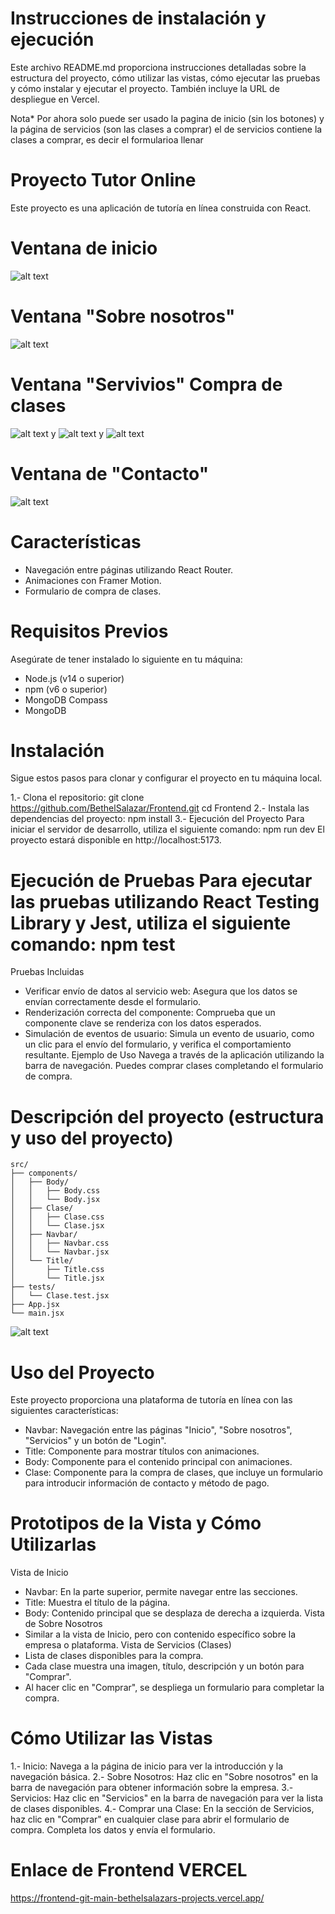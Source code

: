 # Instrucciones de instalación y ejecución

Este archivo README.md proporciona instrucciones detalladas sobre la estructura del proyecto, cómo utilizar las vistas, cómo ejecutar las pruebas y cómo instalar y ejecutar el proyecto. También incluye la URL de despliegue en Vercel.

Nota* Por ahora solo puede ser usado la pagina de inicio (sin los botones) y la página de servicios (son las clases a comprar) el de servicios contiene la clases a comprar, es decir el formularioa llenar

# Proyecto Tutor Online
Este proyecto es una aplicación de tutoría en línea construida con React.
# Ventana de inicio
![alt text](image-1.png)
# Ventana "Sobre nosotros"
![alt text](image-2.png)

# Ventana "Servivios" Compra de clases
![alt text](image-3.png)
y
![alt text](image-4.png)
y
![alt text](image-5.png)
# Ventana de "Contacto"
![alt text](image-6.png)


# Características
- Navegación entre páginas utilizando React Router.
- Animaciones con Framer Motion.
- Formulario de compra de clases.

# Requisitos Previos
Asegúrate de tener instalado lo siguiente en tu máquina:
- Node.js (v14 o superior)
- npm (v6 o superior)
- MongoDB Compass
- MongoDB

# Instalación
Sigue estos pasos para clonar y configurar el proyecto en tu máquina local.

1.- Clona el repositorio:
git clone https://github.com/BethelSalazar/Frontend.git cd Frontend
2.- Instala las dependencias del proyecto: npm install
3.- Ejecución del Proyecto Para iniciar el servidor de desarrollo, utiliza el siguiente comando: npm run dev El proyecto estará disponible en http://localhost:5173.

# Ejecución de Pruebas Para ejecutar las pruebas utilizando React Testing Library y Jest, utiliza el siguiente comando: npm test
Pruebas Incluidas
- Verificar envío de datos al servicio web: Asegura que los datos se envían correctamente desde el formulario.
- Renderización correcta del componente: Comprueba que un componente clave se renderiza con los datos esperados.
- Simulación de eventos de usuario: Simula un evento de usuario, como un clic para el envío del formulario, y verifica el comportamiento resultante. Ejemplo de Uso Navega a través de la aplicación utilizando la barra de navegación. Puedes comprar clases completando el formulario de compra.

# Descripción del proyecto (estructura y uso del proyecto)
```
src/
├── components/
│   ├── Body/
│   │   ├── Body.css
│   │   └── Body.jsx
│   ├── Clase/
│   │   ├── Clase.css
│   │   └── Clase.jsx
│   ├── Navbar/
│   │   ├── Navbar.css
│   │   └── Navbar.jsx
│   └── Title/
│       ├── Title.css
│       └── Title.jsx
├── tests/
│   └── Clase.test.jsx
├── App.jsx
└── main.jsx
```

![alt text](image-7.png)


# Uso del Proyecto
Este proyecto proporciona una plataforma de tutoría en línea con las siguientes características:

- Navbar: Navegación entre las páginas "Inicio", "Sobre nosotros", "Servicios" y un botón de "Login".
- Title: Componente para mostrar títulos con animaciones.
- Body: Componente para el contenido principal con animaciones.
- Clase: Componente para la compra de clases, que incluye un formulario para introducir información de contacto y método de pago.

# Prototipos de la Vista y Cómo Utilizarlas 
Vista de Inicio 
- Navbar: En la parte superior, permite navegar entre las secciones. 
- Title: Muestra el título de la página. 
- Body: Contenido principal que se desplaza de derecha a izquierda. Vista de Sobre Nosotros 
- Similar a la vista de Inicio, pero con contenido específico sobre la empresa o plataforma. 
Vista de Servicios (Clases) 
- Lista de clases disponibles para la compra. 
- Cada clase muestra una imagen, título, descripción y un botón para "Comprar".
- Al hacer clic en "Comprar", se despliega un formulario para completar la compra.

# Cómo Utilizar las Vistas
1.- Inicio: Navega a la página de inicio para ver la introducción y la navegación básica. 
2.- Sobre Nosotros: Haz clic en "Sobre nosotros" en la barra de navegación para obtener información sobre la empresa. 
3.- Servicios: Haz clic en "Servicios" en la barra de navegación para ver la lista de clases disponibles. 
4.- Comprar una Clase: En la sección de Servicios, haz clic en "Comprar" en cualquier clase para abrir el formulario de compra. Completa los datos y envía el formulario.

# Enlace de Frontend VERCEL
https://frontend-git-main-bethelsalazars-projects.vercel.app/


